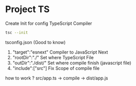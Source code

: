 # Project TS

Create Init for config TypeScript Compiler

```bash
tsc --init
```

tsconfig.json (Good to know)

1. "target":"esnext" Compiler to JavaScript Next
2. "rootDir":"./" Set where TypeScript File
3. "outDir":"./dist/" Set where compile finish (javascript file)
4. "include":["src"] Fix Scope of compile file

how to work ?
src/app.ts -> compile -> dist/app.js
